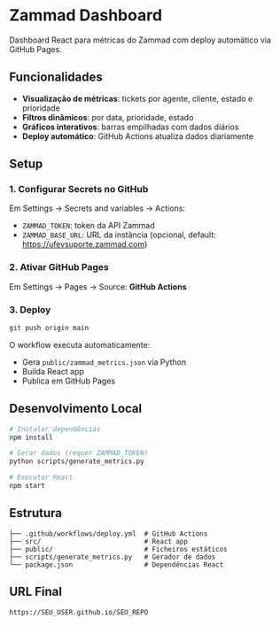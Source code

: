 # Zammad Dashboard

Dashboard React para métricas do Zammad com deploy automático via GitHub Pages.

## Funcionalidades

- **Visualização de métricas**: tickets por agente, cliente, estado e prioridade
- **Filtros dinâmicos**: por data, prioridade, estado
- **Gráficos interativos**: barras empilhadas com dados diários
- **Deploy automático**: GitHub Actions atualiza dados diariamente

## Setup

### 1. Configurar Secrets no GitHub
Em Settings → Secrets and variables → Actions:
- `ZAMMAD_TOKEN`: token da API Zammad
- `ZAMMAD_BASE_URL`: URL da instância (opcional, default: https://ufevsuporte.zammad.com)

### 2. Ativar GitHub Pages
Em Settings → Pages → Source: **GitHub Actions**

### 3. Deploy
```bash
git push origin main
```

O workflow executa automaticamente:
- Gera `public/zammad_metrics.json` via Python
- Builda React app
- Publica em GitHub Pages

## Desenvolvimento Local

```bash
# Instalar dependências
npm install

# Gerar dados (requer ZAMMAD_TOKEN)
python scripts/generate_metrics.py

# Executar React
npm start
```

## Estrutura

```
├── .github/workflows/deploy.yml  # GitHub Actions
├── src/                          # React app
├── public/                       # Ficheiros estáticos
├── scripts/generate_metrics.py   # Gerador de dados
└── package.json                  # Dependências React
```

## URL Final
`https://SEU_USER.github.io/SEU_REPO`
